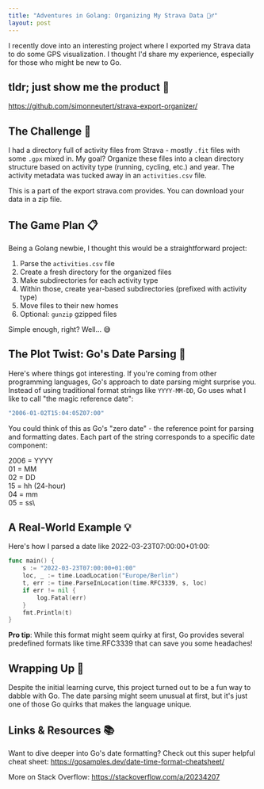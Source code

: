 ```yaml
---
title: "Adventures in Golang: Organizing My Strava Data 🚴‍♂️"
layout: post
---
```


I recently dove into an interesting project where I exported my Strava data to do some GPS visualization. I thought I'd share my experience, especially for those who might be new to Go.

## tldr; just show me the product 🚀

https://github.com/simonneutert/strava-export-organizer/

## The Challenge 🎯

I had a directory full of activity files from Strava - mostly `.fit` files with some `.gpx` mixed in. My goal? Organize these files into a clean directory structure based on activity type (running, cycling, etc.) and year. The activity metadata was tucked away in an `activities.csv` file.

This is a part of the export strava.com provides. You can download your data in a zip file.

## The Game Plan 📋

Being a Golang newbie, I thought this would be a straightforward project:

1. Parse the `activities.csv` file
2. Create a fresh directory for the organized files
3. Make subdirectories for each activity type
4. Within those, create year-based subdirectories (prefixed with activity type)
5. Move files to their new homes
6. Optional: `gunzip` gzipped files

Simple enough, right? Well... 😅

## The Plot Twist: Go's Date Parsing 🤔

Here's where things got interesting. If you're coming from other programming languages, Go's approach to date parsing might surprise you. Instead of using traditional format strings like `YYYY-MM-DD`, Go uses what I like to call "the magic reference date":

```go
"2006-01-02T15:04:05Z07:00"
```

You could think of this as Go's "zero date" - the reference point for parsing and formatting dates. Each part of the string corresponds to a specific date component:

2006 = YYYY\
01 = MM\
02 = DD\
15 = hh (24-hour)\
04 = mm\
05 = ss\

## A Real-World Example 💡
Here's how I parsed a date like 2022-03-23T07:00:00+01:00:

```go
func main() {
    s := "2022-03-23T07:00:00+01:00"
    loc, _ := time.LoadLocation("Europe/Berlin")
    t, err := time.ParseInLocation(time.RFC3339, s, loc)
    if err != nil {
        log.Fatal(err)
    }
    fmt.Println(t)
}
```

**Pro tip**: While this format might seem quirky at first, Go provides several predefined formats like time.RFC3339 that can save you some headaches!

## Wrapping Up 🎉

Despite the initial learning curve, this project turned out to be a fun way to dabble with Go. The date parsing might seem unusual at first, but it's just one of those Go quirks that makes the language unique.

## Links & Resources 📚

Want to dive deeper into Go's date formatting? Check out this super helpful cheat sheet: https://gosamples.dev/date-time-format-cheatsheet/

More on Stack Overflow: https://stackoverflow.com/a/20234207
